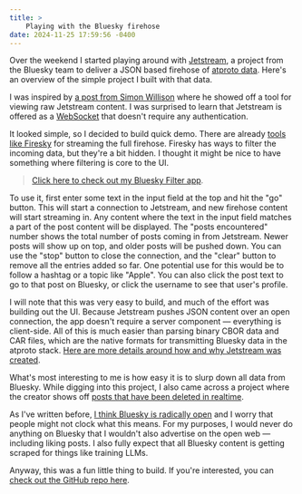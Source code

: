```yaml
---
title: >
    Playing with the Bluesky firehose
date: 2024-11-25 17:59:56 -0400
---
```


Over the weekend I started playing around with [Jetstream](https://docs.bsky.app/blog/jetstream), a project from the Bluesky team to deliver a JSON based firehose of [atproto data](https://atproto.com/guides/overview). Here's an overview of the simple project I built with that data.

I was inspired by [a post from Simon Willison](https://simonwillison.net/2024/Nov/20/bluesky-websocket-firehose/) where he showed off a tool for viewing raw Jetstream content. I was surprised to learn that Jetstream is offered as a [WebSocket](https://developer.mozilla.org/en-US/docs/Web/API/WebSocket) that doesn't require any authentication.

It looked simple, so I decided to build quick demo. There are already [tools like Firesky](https://firesky.tv/) for streaming the full firehose. Firesky has ways to filter the incoming data, but they're a bit hidden. I thought it might be nice to have something where filtering is core to the UI.

> [Click here to check out my Bluesky Filter app](https://anderegg.ca/bsky-filter/).

To use it, first enter some text in the input field at the top and hit the "go" button. This will start a connection to Jetstream, and new firehose content will start streaming in. Any content where the text in the input field matches a part of the post content will be displayed. The "posts encountered" number shows the total number of posts coming in from Jetstream. Newer posts will show up on top, and older posts will be pushed down. You can use the "stop" button to close the connection, and the "clear" button to remove all the entries added so far. One potential use for this would be to follow a hashtag or a topic like "Apple". You can also click the post text to go to that post on Bluesky, or click the username to see that user's profile.

I will note that this was very easy to build, and much of the effort was building out the UI. Because Jetstream pushes JSON content over an open connection, the app doesn't require a server component — everything is client-side. All of this is much easier than parsing binary CBOR data and CAR files, which are the native formats for transmitting Bluesky data in the atproto stack. [Here are more details around how and why Jetstream was created](https://jazco.dev/2024/09/24/jetstream/).

What's most interesting to me is how easy it is to slurp down all data from Bluesky. While digging into this project, I also came across a project where the creator shows off [posts that have been deleted in realtime](https://bsky.app/profile/bad-example.com/post/3l53o5atwio2t).

As I've written before, [I think Bluesky is radically open](https://anderegg.ca/2024/11/15/maybe-bluesky-has-won#:~:text=as%20of%20today.-,Radically%20open,-I%20think%20some) and I worry that people might not clock what this means. For my purposes, I would never do anything on Bluesky that I wouldn't also advertise on the open web — including liking posts. I also fully expect that all Bluesky content is getting scraped for things like training LLMs.

Anyway, this was a fun little thing to build. If you're interested, you can [check out the GitHub repo here](https://github.com/gavinanderegg/bsky-filter).